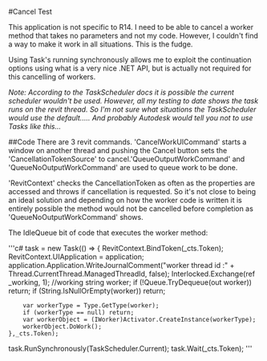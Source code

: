 #Cancel Test

This application is not specific to R14. I need to be able to cancel a worker method that takes no parameters and not my code. However, I couldn't find a way to make it work in all situations. This is the fudge. 

Using Task's running synchronously allows me to exploit the continuation options using what is a very nice .NET API, but is actually not required for this cancelling of workers.

*Note: According to the TaskScheduler docs it is possible the current scheduler wouldn't be used. However, all my testing to date shows the task runs on the revit thread. So I'm not sure what situations the TaskScheduler would use the default..... And probably Autodesk would tell you not to use Tasks like this...*

##Code
There are 3 revit commands. 'CancelWorkUICommand' starts a window on another thread and pushing the Cancel button sets the 'CancellationTokenSource' to cancel.'QueueOutputWorkCommand' and 'QueueNoOutputWorkCommand' are used to queue work to be done.

'RevitContext' checks the CancellationToken as often as the properties are accessed and throws if cancellation is requested. So it's not close to being an ideal solution and depending on how the worker code is written it is entirely possible the method would not be cancelled before completion as 'QueueNoOutputWorkCommand' shows.

The IdleQueue bit of code that executes the worker method:

'''c#
task = new Task(() =>
    {
        RevitContext.BindToken(_cts.Token);
        RevitContext.UIApplication = application;
        application.Application.WriteJournalComment("worker thread id :" + Thread.CurrentThread.ManagedThreadId, false);
        Interlocked.Exchange(ref _working, 1); //working
        string worker;
        if (!Queue.TryDequeue(out worker)) return;
        if (String.IsNullOrEmpty(worker)) return;

        var workerType = Type.GetType(worker);
        if (workerType == null) return;
        var workerObject = (IWorker)Activator.CreateInstance(workerType);
        workerObject.DoWork();
    },_cts.Token);
task.RunSynchronously(TaskScheduler.Current);
task.Wait(_cts.Token);
'''